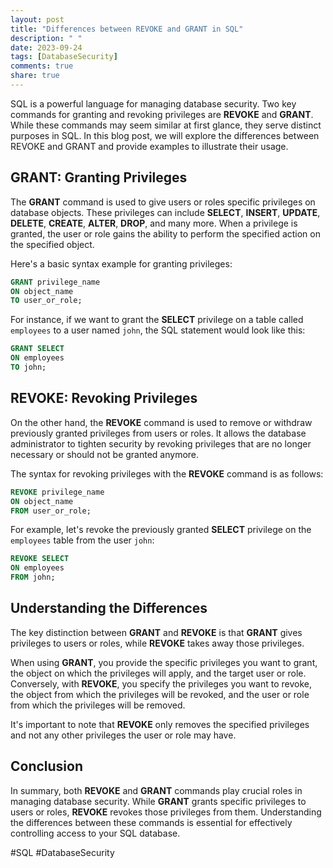 ```yaml
---
layout: post
title: "Differences between REVOKE and GRANT in SQL"
description: " "
date: 2023-09-24
tags: [DatabaseSecurity]
comments: true
share: true
---
```


SQL is a powerful language for managing database security. Two key commands for granting and revoking privileges are **REVOKE** and **GRANT**. While these commands may seem similar at first glance, they serve distinct purposes in SQL. In this blog post, we will explore the differences between REVOKE and GRANT and provide examples to illustrate their usage.

## GRANT: Granting Privileges

The **GRANT** command is used to give users or roles specific privileges on database objects. These privileges can include **SELECT**, **INSERT**, **UPDATE**, **DELETE**, **CREATE**, **ALTER**, **DROP**, and many more. When a privilege is granted, the user or role gains the ability to perform the specified action on the specified object.

Here's a basic syntax example for granting privileges:

```sql
GRANT privilege_name
ON object_name
TO user_or_role;
```

For instance, if we want to grant the **SELECT** privilege on a table called `employees` to a user named `john`, the SQL statement would look like this:

```sql
GRANT SELECT
ON employees
TO john;
```

## REVOKE: Revoking Privileges

On the other hand, the **REVOKE** command is used to remove or withdraw previously granted privileges from users or roles. It allows the database administrator to tighten security by revoking privileges that are no longer necessary or should not be granted anymore.

The syntax for revoking privileges with the **REVOKE** command is as follows:

```sql
REVOKE privilege_name
ON object_name
FROM user_or_role;
```

For example, let's revoke the previously granted **SELECT** privilege on the `employees` table from the user `john`:

```sql
REVOKE SELECT
ON employees
FROM john;
```

## Understanding the Differences

The key distinction between **GRANT** and **REVOKE** is that **GRANT** gives privileges to users or roles, while **REVOKE** takes away those privileges.

When using **GRANT**, you provide the specific privileges you want to grant, the object on which the privileges will apply, and the target user or role. Conversely, with **REVOKE**, you specify the privileges you want to revoke, the object from which the privileges will be revoked, and the user or role from which the privileges will be removed.

It's important to note that **REVOKE** only removes the specified privileges and not any other privileges the user or role may have.

## Conclusion

In summary, both **REVOKE** and **GRANT** commands play crucial roles in managing database security. While **GRANT** grants specific privileges to users or roles, **REVOKE** revokes those privileges from them. Understanding the differences between these commands is essential for effectively controlling access to your SQL database.

#SQL #DatabaseSecurity